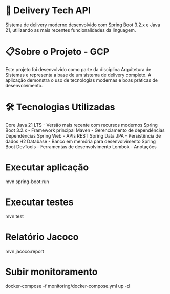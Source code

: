 # 🚀 Delivery Tech API

Sistema de delivery moderno desenvolvido com Spring Boot 3.2.x e Java 21, utilizando as mais recentes funcionalidades da linguagem.

# 📋Sobre o Projeto - GCP
Este projeto foi desenvolvido como parte da disciplina Arquitetura de Sistemas e representa a base de um sistema de delivery completo. A aplicação demonstra o uso de tecnologias modernas e boas práticas de desenvolvimento.

# 🛠️ Tecnologias Utilizadas
Core
Java 21 LTS - Versão mais recente com recursos modernos
Spring Boot 3.2.x - Framework principal
Maven - Gerenciamento de dependências
Dependências
Spring Web - APIs REST
Spring Data JPA - Persistência de dados
H2 Database - Banco em memória para desenvolvimento
Spring Boot DevTools - Ferramentas de desenvolvimento
Lombok - Anotações

# Executar aplicação
mvn spring-boot:run

# Executar testes
mvn test

# Relatório Jacoco
mvn jacoco:report

# Subir monitoramento
docker-compose -f monitoring/docker-compose.yml up -d
